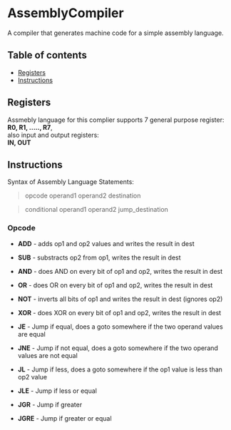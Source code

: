 # AssemblyCompiler
A compiler that generates machine code for a simple assembly language.  
## Table of contents
* [Registers](#registers)
* [Instructions](#instructions)

## Registers
Assmebly language for this complier supports 7 general purpose register:  
**R0, R1, ....., R7**,  
also input and output registers:  
**IN, OUT**
	
## Instructions
Syntax of Assembly Language Statements:  
> opcode      operand1 operand2 destination 
   
> conditional operand1 operand2 jump_destination
### Opcode
 - **ADD** -  adds op1 and op2 values and writes the result in dest
 - **SUB** -  substracts op2 from op1, writes the result in dest
 - **AND** -  does AND on every bit of op1 and op2, writes the result in dest
 - **OR** -   does OR on every bit of op1 and op2, writes the result in dest
 - **NOT** -  inverts all bits of op1 and writes the result in dest (ignores op2)
 - **XOR** -  does XOR on every bit of op1 and op2, writes the result in dest  
  
  
 - **JE** - Jump if equal, does a goto somewhere if the two operand values are equal
 - **JNE** - Jump if not equal, does a goto somewhere if the two operand values are not equal
 - **JL** - Jump if less, does a goto somewhere if the op1 value is less than op2 value
 - **JLE** - Jump if less or equal
 - **JGR** - Jump if greater
 - **JGRE** - Jump if greater or equal
